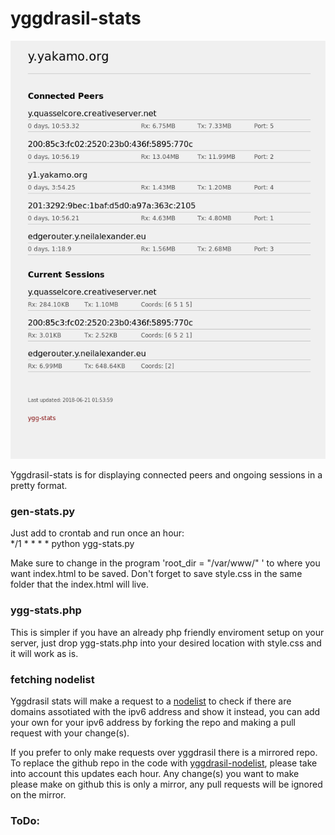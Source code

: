 # yggdrasil-stats

![peerstats](peerstats.png)  

Yggdrasil-stats is for displaying connected peers and ongoing sessions in a pretty format.  

### gen-stats.py 

Just add to crontab and run once an hour:  
*/1 * * * * python ygg-stats.py  

Make sure to change in the program 'root_dir = "/var/www/" ' to where you want index.html to be saved. Don't forget to save style.css in the same folder that the index.html will live.  

### ygg-stats.php

This is simpler if you have an already php friendly enviroment setup on your server, just drop ygg-stats.php into your desired location with style.css and it will work as is.  

### fetching nodelist

Yggdrasil stats will make a request to a [nodelist](https://github.com/yakamok/yggdrasil-nodelist) to check if there are domains assotiated with the ipv6 address and show it instead, you can add your own for your ipv6 address by forking the repo and making a pull request with your change(s).  

If you prefer to only make requests over yggdrasil there is a mirrored repo. To replace the github repo in the code with [yggdrasil-nodelist](http://git.h-ic.eu/yakamo/yggdrasil-nodelist/raw/master/nodelist), please take into account this updates each hour. Any change(s) you want to make please make on github this is only a mirror, any pull requests will be ignored on the mirror.

### ToDo:

